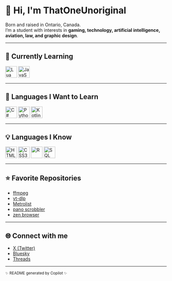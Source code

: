 # 👋 Hi, I'm ThatOneUnoriginal

Born and raised in Ontario, Canada.  
I’m a student with interests in **gaming, technology, artificial intelligence, aviation, law, and graphic design**.

---

## 🚀 Currently Learning

<p>
  <img alt="Lua" src="https://cdn.jsdelivr.net/gh/devicons/devicon/icons/lua/lua-original.svg" width="36" height="36"/>
  <img alt="JavaScript" src="https://cdn.jsdelivr.net/gh/devicons/devicon/icons/javascript/javascript-original.svg" width="36" height="36"/>
</p>

---

## 🎯 Languages I Want to Learn

<p>
  <img alt="C#" src="https://cdn.jsdelivr.net/gh/devicons/devicon/icons/csharp/csharp-original.svg" width="36" height="36"/>
  <img alt="Python" src="https://cdn.jsdelivr.net/gh/devicons/devicon/icons/python/python-original.svg" width="36" height="36"/>
  <img alt="Kotlin" src="https://cdn.jsdelivr.net/gh/devicons/devicon/icons/kotlin/kotlin-original.svg" width="36" height="36"/>
</p>

---

## 💡 Languages I Know

<p>
  <img alt="HTML5" src="https://cdn.jsdelivr.net/gh/devicons/devicon/icons/html5/html5-original.svg" width="36" height="36"/>
  <img alt="CSS3" src="https://cdn.jsdelivr.net/gh/devicons/devicon/icons/css3/css3-original.svg" width="36" height="36"/>
  <img alt="R" src="https://cdn.jsdelivr.net/gh/devicons/devicon/icons/r/r-original.svg" width="36" height="36"/>
  <img alt="SQL" src="https://cdn.jsdelivr.net/gh/devicons/devicon/icons/mysql/mysql-original.svg" width="36" height="36"/>
</p>

---

## ⭐ Favorite Repositories

- [ffmpeg](https://github.com/FFmpeg/FFmpeg)
- [yt-dlp](https://github.com/yt-dlp/yt-dlp)
- [Metrolist](https://github.com/mostafaalagamy/Metrolist)
- [pano scrobbler](https://github.com/kawaiiDango/pano-scrobbler)
- [zen browser](https://github.com/ZenBrowser/zen)

---

## 🌐 Connect with me

- [X (Twitter)](https://x.com/That1Unoriginal)
- [Bluesky](https://bsky.app/profile/t1u.bsky.social)
- [Threads](https://www.threads.com/@thatunoriginal)

---

<sub>✨ README generated by Copilot ✨</sub>
